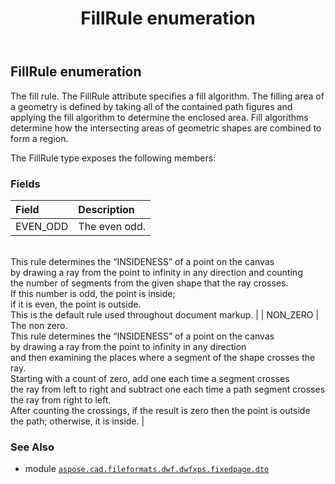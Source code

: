 ﻿---
title: FillRule enumeration
second_title: Aspose.CAD for Python via .NET API References
description: 
type: docs
weight: 280
url: /python-net/aspose.cad.fileformats.dwf.dwfxps.fixedpage.dto/fillrule/
is_root: false
---

## FillRule enumeration

The fill rule.
The FillRule attribute specifies a fill algorithm.
The filling area of a geometry is defined by taking all
of the contained path figures and applying the fill algorithm to determine the enclosed area.
Fill algorithms determine how the intersecting areas of geometric shapes are combined to form a region.



The FillRule type exposes the following members:

### Fields
| Field | Description |
| :- | :- |
| EVEN_ODD | The even odd.<br/>This rule determines the “INSIDENESS” of a point on the canvas<br/>by drawing a ray from the point to infinity in any direction and counting<br/>the number of segments from the given shape that the ray crosses.<br/>If this number is odd, the point is inside;<br/>if it is even, the point is outside.<br/>This is the default rule used throughout document markup. |
| NON_ZERO | The non zero.<br/>This rule determines the “INSIDENESS” of a point on the canvas<br/>by drawing a ray from the point to infinity in any direction<br/>and then examining the places where a segment of the shape crosses the ray.<br/>Starting with a count of zero, add one each time a segment crosses<br/>the ray from left to right and subtract one each time a path segment crosses the ray from right to left.<br/>After counting the crossings, if the result is zero then the point is outside the path; otherwise, it is inside. |



### See Also
* module [`aspose.cad.fileformats.dwf.dwfxps.fixedpage.dto`](..)
